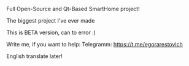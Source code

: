 Full Open-Source and Qt-Based SmartHome project!

The biggest project I've ever made

This is BETA version, can to error :)

Write me, if you want to help: Telegramm: https://t.me/egorarestovich

English translate later!
